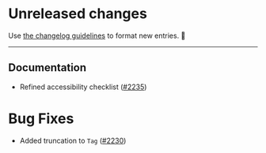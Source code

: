 # Unreleased changes

Use [the changelog guidelines](https://git.io/polaris-changelog-guidelines) to format new entries. 💜

---

## Documentation

- Refined accessibility checklist ([#2235](https://github.com/Shopify/polaris-react/pull/2235))

# Bug Fixes

- Added truncation to `Tag` ([#2230](https://github.com/Shopify/polaris-react/pull/2230))
